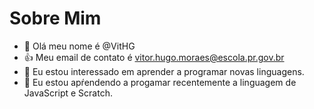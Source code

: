 # Sobre Mim

- 👋 Olá meu nome é @VitHG
- :+1: Meu email de contato é vitor.hugo.moraes@escola.pr.gov.br
- 👀 Eu estou interessado em aprender a programar novas linguagens.
- 🌱 Eu estou apŕendendo a progamar recentemente a linguagem de JavaScript e Scratch.
